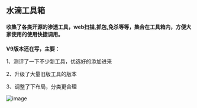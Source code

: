 ## 水滴工具箱

#### 收集了各类开源的渗透工具，web扫描,抓包,免杀等等，集合在工具箱内，方便大家使用的使用快捷调用。

**V9版本还在写，主要：**

1、测评了一下不少新工具，优选好的添加进来

2、升级了大量旧版工具的版本

3、调整了下布局，分类更合理








![image](https://github.com/user-attachments/assets/a36e8fbe-28b9-4dab-a9f0-ebbd3d2c80a5)
